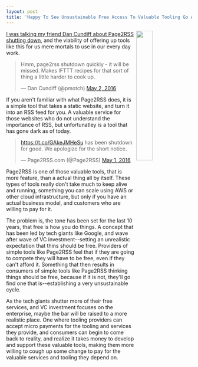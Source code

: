 ```yaml
---
layout: post
title: 'Happy To See Unsustainable Free Access To Valuable Tooling Go Away'
---
```

<p><img src="http://kinlane-productions.s3.amazonaws.com/api-evangelist-site/blog/page2rss-003.jpg" alt="" width="30%" align="right" /></p>
<p><a href="https://twitter.com/pmotch/status/727127362119208960">I was talking my friend Dan Cundiff about Page2RSS shutting down</a>, and the viability of offering up tools like this for us mere mortals to use in our every day work.</p>
<blockquote class="twitter-tweet">
<p dir="ltr" lang="en">Hmm, page2rss shutdown quickly - it will be missed. Makes IFTTT recipes for that sort of thing a little harder to cook up.</p>
&mdash; Dan Cundiff (@pmotch) <a href="https://twitter.com/pmotch/status/727127362119208960">May 2, 2016</a></blockquote>
<script src="http://platform.twitter.com/widgets.js"></script>
<p>If you aren't familiar with what Page2RSS does, it is a simple tool that takes a static website, and turn it into an RSS feed for you. A valuable service for those websites who do not understand the importance of RSS, but unfortunatley is a tool that has gone dark as of today.</p>
<blockquote class="twitter-tweet">
<p dir="ltr" lang="en"><a href="https://t.co/GAkeJMHeSu">https://t.co/GAkeJMHeSu</a> has been shutdown for good. We apologize for the short notice.</p>
&mdash; Page2RSS.com (@Page2RSS) <a href="https://twitter.com/Page2RSS/status/726822029970657280">May 1, 2016</a></blockquote>
<script src="http://platform.twitter.com/widgets.js"></script>
<p>Page2RSS is one of those valuable tools, that is more feature, than a actual thing all by itself. These types of tools really don't take much to keep alive and running, something you can scale using AWS or other cloud infrastructure, but only if you have an actual business model, and customers who are willing to pay for it.</p>
<p>The problem is, the tone has been set for the last 10 years, that free is how you do things. A concept that has been led by tech giants like Google, and wave after wave of VC investment--setting an unrealistic expectation that thins should be free. Providers of simple tools like Page2RSS feel that if they are going to compete they will have to be free, even if they can't afford it. Something that then results in consumers of simple tools like Page2RSS thinking things should be free, because if it is not, they'll go find one that is--establishing a very unsustainable cycle.</p>
<p>As the tech giants shutter more of their free services, and VC investment focuses on the enterprise, maybe the bar will be raised to a more realistic place. One where tooling providers can accept micro payments for the tooling and services they provide, and consumers can begin to come back to reality, and realize it takes money to develop and support these valuable tools, making them more willing to cough up some change to pay for the valuable services and tooling they depend on.</p>